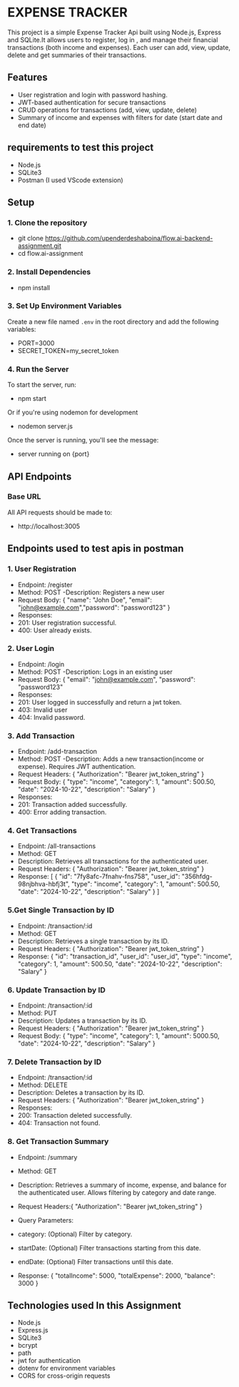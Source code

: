 # EXPENSE TRACKER

This project is a simple Expense Tracker Api built using Node.js, Express and SQLite.It allows users to register, log in , and manage their financial transactions (both income and expenses). Each user can add, view, update, delete and get summaries of their transactions.

## Features
- User registration and login with password hashing.
- JWT-based authentication for secure transactions
- CRUD operations for transactions (add, view, update, delete)
- Summary of income and expenses with filters for date (start date and end date)

## requirements to test this project
- Node.js
- SQLite3
- Postman (I used  VScode extension)

## Setup 
### 1. Clone the repository

- git clone https://github.com/upenderdeshaboina/flow.ai-backend-assignment.git
- cd flow.ai-assignment

### 2. Install Dependencies
- npm install

### 3. Set Up Environment Variables
Create a new file named `.env` in the root directory and add the following variables:

- PORT=3000        
- SECRET_TOKEN=my_secret_token

### 4. Run the Server
To start the server, run:
- npm start

Or if you're using nodemon for development
- nodemon server.js

Once the server is running, you'll see the message:
- server running on {port}
## API Endpoints
### Base URL
All API requests should be made to:
- http://localhost:3005

## Endpoints used to test apis in postman
### 1. User Registration
- Endpoint: /register
- Method: POST
-Description: Registers a new user
- Request Body: { "name": "John Doe", "email": "john@example.com","password": "password123" }
- Responses:
- 201: User registration successful.
- 400: User already exists.

### 2. User Login
- Endpoint: /login
- Method: POST
-Description: Logs in an existing user
- Request Body: { "email": "john@example.com", "password": "password123"
- Responses:
- 201: User logged in successfully and return a jwt token.
- 403: Invalid user
- 404: Invalid password.

### 3. Add Transaction
- Endpoint: /add-transaction
- Method: POST
-Description: Adds a new transaction(income or expense). Requires JWT authentication.
- Request Headers: {
    "Authorization": "Bearer jwt_token_string"
}
- Request Body: {
    "type": "income",
    "category": 1,
    "amount": 500.50,
    "date": "2024-10-22",
    "description": "Salary"
}
- Responses:
- 201: Transaction added successfully.
- 400: Error adding transaction.

### 4. Get Transactions
- Endpoint: /all-transactions
- Method: GET
- Description: Retrieves all transactions for the authenticated user.
- Request Headers: {
    "Authorization": "Bearer jwt_token_string"
}
- Response:
[
    {
        "id": "7fy8afc-7fnahv-fns758",
        "user_id": "356hfdg-98njbhva-hbfj3t",
        "type": "income",
        "category": 1,
        "amount": 500.50,
        "date": "2024-10-22",
        "description": "Salary"
    }
]

### 5.Get Single Transaction by ID
- Endpoint: /transaction/:id
- Method: GET
- Description: Retrieves a single transaction by its ID.
- Request Headers: {
    "Authorization": "Bearer jwt_token_string"
    }
- Response:
{
    "id": "transaction_id",
    "user_id": "user_id",
    "type": "income",
    "category": 1,
    "amount": 500.50,
    "date": "2024-10-22",
    "description": "Salary"
}

### 6. Update Transaction by ID
- Endpoint: /transaction/:id
- Method: PUT
- Description: Updates a transaction by its ID.
- Request Headers: {
    "Authorization": "Bearer jwt_token_string"
    }
- Request Body: {
    "type": "income",
    "category": 1,
    "amount": 5000.50,
    "date": "2024-10-22",
    "description": "Salary"
}

### 7. Delete Transaction by ID
- Endpoint: /transaction/:id
- Method: DELETE
- Description: Deletes a transaction by its ID.
- Request Headers: {
    "Authorization": "Bearer jwt_token_string"
    }
- Responses:
- 200: Transaction deleted successfully.
- 404: Transaction not found.

### 8. Get Transaction Summary
- Endpoint: /summary
- Method: GET
- Description: Retrieves a summary of income, expense, and balance for the authenticated user. Allows filtering by category and date range.

- Request Headers:{
    "Authorization": "Bearer jwt_token_string"
}
- Query Parameters:

- category: (Optional) Filter by category.
- startDate: (Optional) Filter transactions starting from this date.
- endDate: (Optional) Filter transactions until this date.
- Response: {
    "totalIncome": 5000,
    "totalExpense": 2000,
    "balance": 3000
    }

## Technologies used In this Assignment
- Node.js
- Express.js
- SQLite3
- bcrypt
- path
- jwt for authentication
- dotenv for environment variables
- CORS for cross-origin requests